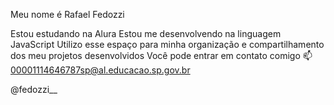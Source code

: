 Meu nome é Rafael Fedozzi

Estou estudando na Alura
Estou me desenvolvendo na linguagem JavaScript
Utilizo esse espaço para minha organização e compartilhamento dos meu projetos desenvolvidos
Você pode entrar em contato comigo 📫
00001114646787sp@al.educacao.sp.gov.br

@fedozzi__
